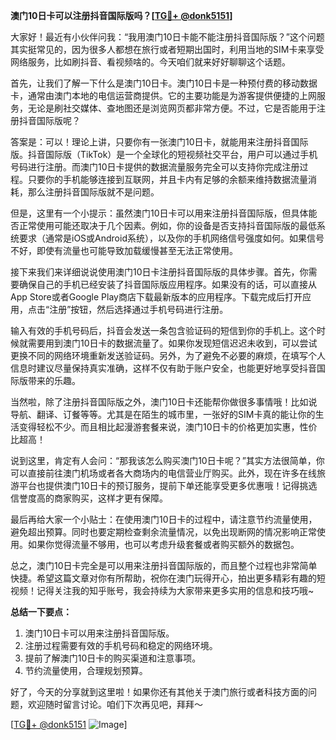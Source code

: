 **澳门10日卡可以注册抖音国际版吗？[[TG💪+ @donk5151](https://t.me/s/donk5151)]**

大家好！最近有小伙伴问我：“我用澳门10日卡能不能注册抖音国际版？”这个问题其实挺常见的，因为很多人都想在旅行或者短期出国时，利用当地的SIM卡来享受网络服务，比如刷抖音、看视频啥的。今天咱们就来好好聊聊这个话题。

首先，让我们了解一下什么是澳门10日卡。澳门10日卡是一种预付费的移动数据卡，通常由澳门本地的电信运营商提供。它的主要功能是为游客提供便捷的上网服务，无论是刷社交媒体、查地图还是浏览网页都非常方便。不过，它是否能用于注册抖音国际版呢？

答案是：可以！理论上讲，只要你有一张澳门10日卡，就能用来注册抖音国际版。抖音国际版（TikTok）是一个全球化的短视频社交平台，用户可以通过手机号码进行注册。而澳门10日卡提供的数据流量服务完全可以支持你完成注册过程。只要你的手机能够连接到互联网，并且卡内有足够的余额来维持数据流量消耗，那么注册抖音国际版就不是问题。

但是，这里有一个小提示：虽然澳门10日卡可以用来注册抖音国际版，但具体能否正常使用可能还取决于几个因素。例如，你的设备是否支持抖音国际版的最低系统要求（通常是iOS或Android系统），以及你的手机网络信号强度如何。如果信号不好，即使有流量也可能导致加载缓慢甚至无法正常使用。

接下来我们来详细说说使用澳门10日卡注册抖音国际版的具体步骤。首先，你需要确保自己的手机已经安装了抖音国际版应用程序。如果没有的话，可以直接从App Store或者Google Play商店下载最新版本的应用程序。下载完成后打开应用，点击“注册”按钮，然后选择通过手机号码进行注册。

输入有效的手机号码后，抖音会发送一条包含验证码的短信到你的手机上。这个时候就需要用到澳门10日卡的数据流量了。如果你发现短信迟迟未收到，可以尝试更换不同的网络环境重新发送验证码。另外，为了避免不必要的麻烦，在填写个人信息时建议尽量保持真实准确，这样不仅有助于账户安全，也能更好地享受抖音国际版带来的乐趣。

当然啦，除了注册抖音国际版之外，澳门10日卡还能帮你做很多事情哦！比如说导航、翻译、订餐等等。尤其是在陌生的城市里，一张好的SIM卡真的能让你的生活变得轻松不少。而且相比起漫游套餐来说，澳门10日卡的价格更加实惠，性价比超高！

说到这里，肯定有人会问：“那我该怎么购买澳门10日卡呢？”其实方法很简单，你可以直接前往澳门机场或者各大商场内的电信营业厅购买。此外，现在许多在线旅游平台也提供澳门10日卡的预订服务，提前下单还能享受更多优惠哦！记得挑选信誉度高的商家购买，这样才更有保障。

最后再给大家一个小贴士：在使用澳门10日卡的过程中，请注意节约流量使用，避免超出预算。同时也要定期检查剩余流量情况，以免出现断网的情况影响正常使用。如果你觉得流量不够用，也可以考虑升级套餐或者购买额外的数据包。

总之，澳门10日卡完全是可以用来注册抖音国际版的，而且整个过程也非常简单快捷。希望这篇文章对你有所帮助，祝你在澳门玩得开心，拍出更多精彩有趣的短视频！记得关注我的知乎账号，我会持续为大家带来更多实用的信息和技巧哦~

**总结一下要点：**
1. 澳门10日卡可以用来注册抖音国际版。
2. 注册过程需要有效的手机号码和稳定的网络环境。
3. 提前了解澳门10日卡的购买渠道和注意事项。
4. 节约流量使用，合理规划预算。

好了，今天的分享就到这里啦！如果你还有其他关于澳门旅行或者科技方面的问题，欢迎随时留言讨论。咱们下次再见吧，拜拜～ 

[[TG💪+ @donk5151](https://t.me/s/donk5151) ![Image](https://i.postimg.cc/rwNCRYN7/Snipaste-2025-04-30-17-27-05.png)]